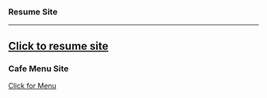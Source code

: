 ### Resume Site ###
---
[Click to resume site](https://yashsainani.github.io/Learning-HTML/HTML-Classwork-1/)
---
### Cafe Menu Site ###
[Click for Menu](https://yashsainani.github.io/Learning-HTML/HTML-Homework-1/)